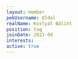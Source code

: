 ```yaml
---
layout: member
pekUsername: Oldal
realName: Kostyál Bálint
position: tag
joinDate: 2021-04
interests:
active: true
---
```

